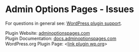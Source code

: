 # Admin Options Pages - Issues

For questions in general see: [WordPress plugin support][link plugin support].

Plugin Website: [adminoptionspages.com][link home]\
Plugin Documentation: [docs.adminoptionspages.com][link docs]\
WordPress.org Plugin Page: <[link plugin wp.org]>




[link home]: https://adminoptionspages.com
[link docs]: https://docs.adminoptionspages.com
[link plugin support]: https://wordpress.org/support/plugin/admin-options-pages/
[link plugin wp.org]: https://nl.wordpress.org/plugins/admin-options-pages/
